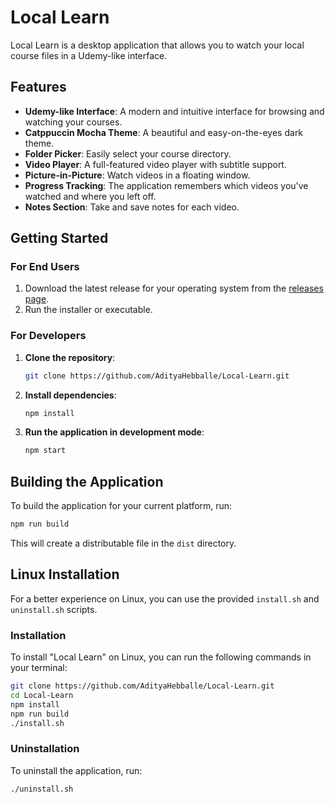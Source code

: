 # Local Learn

Local Learn is a desktop application that allows you to watch your local course files in a Udemy-like interface.

## Features

*   **Udemy-like Interface**: A modern and intuitive interface for browsing and watching your courses.
*   **Catppuccin Mocha Theme**: A beautiful and easy-on-the-eyes dark theme.
*   **Folder Picker**: Easily select your course directory.
*   **Video Player**: A full-featured video player with subtitle support.
*   **Picture-in-Picture**: Watch videos in a floating window.
*   **Progress Tracking**: The application remembers which videos you've watched and where you left off.
*   **Notes Section**: Take and save notes for each video.

## Getting Started

### For End Users

1.  Download the latest release for your operating system from the [releases page](https://github.com/AdityaHebballe/Local-Learn/releases).
2.  Run the installer or executable.

### For Developers

1.  **Clone the repository**:
    ```bash
    git clone https://github.com/AdityaHebballe/Local-Learn.git
    ```
2.  **Install dependencies**:
    ```bash
    npm install
    ```
3.  **Run the application in development mode**:
    ```bash
    npm start
    ```

## Building the Application

To build the application for your current platform, run:

```bash
npm run build
```

This will create a distributable file in the `dist` directory.

## Linux Installation

For a better experience on Linux, you can use the provided `install.sh` and `uninstall.sh` scripts.

### Installation

To install "Local Learn" on Linux, you can run the following commands in your terminal:

```bash
git clone https://github.com/AdityaHebballe/Local-Learn.git
cd Local-Learn
npm install
npm run build
./install.sh
```

### Uninstallation

To uninstall the application, run:

```bash
./uninstall.sh
```
